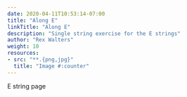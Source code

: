 ```yaml
---
date: 2020-04-11T10:53:14-07:00
title: "Along E"
linkTitle: "Along E"
description: "Single string exercise for the E strings"
author: "Rex Walters"
weight: 10
resources:
- src: "**.{png,jpg}"
  title: "Image #:counter"
---
```


E string page
